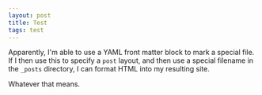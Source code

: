 ```yaml
---
layout: post
title: Test
tags: test
---
```


Apparently, I'm able to use a YAML front matter block to mark a special file.
If I then use this to specify a `post` layout, and then use a special filename
in the `_posts` directory, I can format HTML into my resulting site.

Whatever that means.